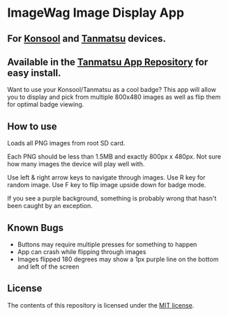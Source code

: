 # ImageWag Image Display App

## For [Konsool](https://badge.team/docs/badges/konsool/) and [Tanmatsu](https://docs.tanmatsu.cloud/) devices.
## Available in the [Tanmatsu App Repository](https://github.com/Nicolai-Electronics/app-repository) for easy install.

Want to use your Konsool/Tanmatsu as a cool badge? 
This app will allow you to display and pick from multiple 800x480 images as well as flip them for optimal badge viewing.

## How to use

Loads all PNG images from root SD card. 

Each PNG should be less than 1.5MB and exactly 800px x 480px. Not sure how many images the device will play well with.

Use left & right arrow keys to navigate through images.
Use R key for random image.
Use F key to flip image upside down for badge mode.

If you see a purple background, something is probably wrong that hasn't been caught by an exception.

## Known Bugs

- Buttons may require multiple presses for something to happen
- App can crash while flipping through images
- Images flipped 180 degrees may show a 1px purple line on the bottom and left of the screen

## License

The contents of this repository is licensed under the [MIT license](https://opensource.org/license/mit). 
